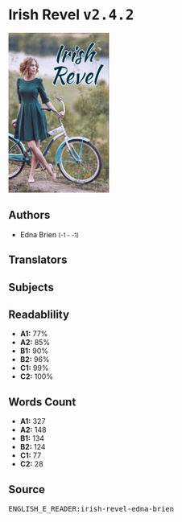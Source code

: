 # Irish Revel <kbd>v2.4.2</kbd>

![](./cover.medium.jpg "")

## Authors


 - Edna Brien <small>(-1 - -1)</small>

## Translators



## Subjects



## Readablility


 - **A1:** 77%
 - **A2:** 85%
 - **B1:** 90%
 - **B2:** 96%
 - **C1:** 99%
 - **C2:** 100%

## Words Count


 - **A1:** 327
 - **A2:** 148
 - **B1:** 134
 - **B2:** 124
 - **C1:** 77
 - **C2:** 28

## Source


<kbd>ENGLISH_E_READER:irish-revel-edna-brien</kbd>
